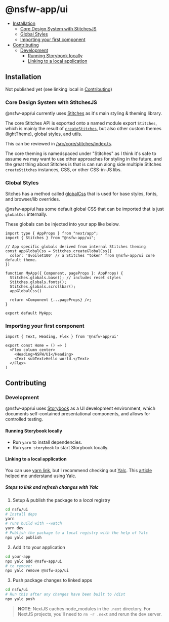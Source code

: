 # @nsfw-app/ui

- [Installation](#installation)
  - [Core Design System with StitchesJS](#core-design-system-with-stitchesjs)
  - [Global Styles](#global-styles)
  - [Importing your first component](#importing-your-first-component)
- [Contributing](#contributing)
  - [Development](#development)
    - [Running Storybook locally](#running-storybook-locally)
    - [Linking to a local application](#linking-to-a-local-application)

## Installation

Not published yet (see linking local in [Contributing](#contributing))

### Core Design System with StitchesJS

@nsfw-app/ui currently uses [Stitches](https://stitches.dev/) as it's main styling & theming library.

The core Stitches API is exported onto a named module export `Stitches`, which is mainly the result of [`createStitches`](https://stitches.dev/docs/api#createstitches), but also other custom themes (lightTheme), global styles, and utils.

This can be reviewed in [/src/core/stitches/index.ts](/src/core/stitches/index.ts).

The core theming is namedspaced under "Stitches" as I think it's safe to assume we may want to use other approaches for styling in the future, and the great thing about Stitches is that is can run along side multiple Stitches `createStitches` instances, CSS, or other CSS-in-JS libs.

### Global Styles

Sitches has a method called [globalCss](https://stitches.dev/docs/styling#global-styles) that is used for base styles, fonts, and browser/lib overrides.

@nsfw-app/ui has some default global CSS that can be imported that is just `globalCss` internally.

These globals can be injected into your app like below.

```tsx
import type { AppProps } from "next/app";
import { Stitches } from "@nsfw-app/ui";

// App specific globals derived from internal Stitches theming
const appGlobalCss = Stitches.createGlobalCss({
  color: '$voilet100' // a Stitches "token" from @nsfw-app/ui core default theme.
})

function MyApp({ Component, pageProps }: AppProps) {
  Stitches.globals.base(); // includes reset styles
  Stitches.globals.fonts();
  Stitches.globals.scrollbar();
  appGlobalCss()

  return <Component {...pageProps} />;
}

export default MyApp;
```

### Importing your first component

```tsx
import { Text, Heading, Flex } from '@nsfw-app/ui'

export const Home = () => (
  <Flex column center>
    <Heading>NSFW/UI</Heading>
    <Text subText>Hello world.</Text>
  </Flex>
)
```

## Contributing

### Development

@nsfw-app/ui uses [Storybook](https://storybook.js.org/docs/ember/get-started/introduction) as a UI development environment, which documents self-contained presentational components, and allows for controlled testing.

#### Running Storybook locally

- Run `yarn` to install dependencies.
- Run `yarn storybook` to start Storybook locally.

#### Linking to a local application

You can use [yarn link](https://classic.yarnpkg.com/en/docs/cli/link/), but I recommend checking out [Yalc](https://github.com/whitecolor/yalc). This [article](https://medium.com/@mtfranchetto/the-solution-for-a-working-npm-yarn-link-ddcb4f3c785e) helped me understand using Yalc.

##### Steps to link and refresh changes with Yalc

1. Setup & publish the package to a _local_ registry

```bash
cd nsfw/ui
# Install deps
yarn
# runs build with --watch
yarn dev
# Publish the package to a local registry with the help of Yalc
npx yalc publish
```

2. Add it to your application

```bash
cd your-app
npx yalc add @nsfw-app/ui
# to remove:
npx yalc remove @nsfw-app/ui
```

3. Push package changes to linked apps

```bash
cd nsfw/ui
# Run this after any changes have been built to /dist
npx yalc push
```

> **NOTE**: NextJS caches node_modules in the `.next` directory. For NextJS projects, you'll need to `rm -r .next` and rerun the dev server.
